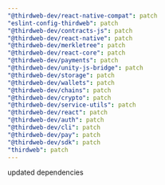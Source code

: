 ```yaml
---
"@thirdweb-dev/react-native-compat": patch
"eslint-config-thirdweb": patch
"@thirdweb-dev/contracts-js": patch
"@thirdweb-dev/react-native": patch
"@thirdweb-dev/merkletree": patch
"@thirdweb-dev/react-core": patch
"@thirdweb-dev/payments": patch
"@thirdweb-dev/unity-js-bridge": patch
"@thirdweb-dev/storage": patch
"@thirdweb-dev/wallets": patch
"@thirdweb-dev/chains": patch
"@thirdweb-dev/crypto": patch
"@thirdweb-dev/service-utils": patch
"@thirdweb-dev/react": patch
"@thirdweb-dev/auth": patch
"@thirdweb-dev/cli": patch
"@thirdweb-dev/pay": patch
"@thirdweb-dev/sdk": patch
"thirdweb": patch
---
```


updated dependencies
